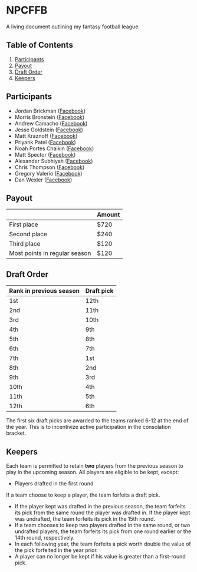 # NPCFFB

A living document outlining my fantasy football league.

## Table of Contents

1. [Participants](#participants)
1. [Payout](#payout)
1. [Draft Order](#draft-order)
1. [Keepers](#keepers)

## Participants

- Jordan Brickman ([Facebook](facebook.com/jabrickman914))
- Morris Bronstein ([Facebook](facebook.com/morris.bronstein))
- Andrew Camacho  ([Facebook](facebook.com/andrew.camacho.12))
- Jesse Goldstein ([Facebook](facebook.com/jesse.goldstein90))
- Matt Kraznoff ([Facebook](facebook.com/matthew.krasnoff))
- Priyank Patel ([Facebook](facebook.com/pripats))
- Noah Portes Chaikin ([Facebook](facebook.com/nporteschaikin))
- Matt Spector ([Facebook](facebook.com/matt.spector.3))
- Alexander Subhiyah ([Facebook](facebook.com/alexander.subhiyah))
- Chris Thompson ([Facebook](facebook.com/cjthompson26))
- Gregory Valerio ([Facebook](facebook.com/gregory.boumtjeboumtje))
- Dan Wexler ([Facebook](facebook.com/dan.wexler.56))

## Payout

| | Amount |
| --- | --- |
| First place | $720 |
| Second place | $240 |
| Third place | $120 |
| Most points in regular season | $120 |

## Draft Order

| Rank in previous season | Draft pick |
| --- | --- |
| 1st | 12th |
| 2nd | 11th |
| 3rd | 10th |
| 4th | 9th |
| 5th | 8th |
| 6th | 7th |
| 7th | 1st |
| 8th | 2nd |
| 9th | 3rd |
| 10th | 4th |
| 11th | 5th |
| 12th | 6th |

The first six draft picks are awarded to the teams ranked 6-12 at the end of the year. This is to incentivize active participation in the consolation bracket.

## Keepers

Each team is permitted to retain **two** players from the previous season to play in the upcoming season. All players are eligible to be kept, except:

- Players drafted in the first round

If a team choose to keep a player, the team forfeits a draft pick.

- If the player kept was drafted in the previous season, the team forfeits its pick from the same round the player was drafted in. If the player kept was undrafted, the team forfeits its pick in the 15th round.
- If a team chooses to keep two players drafted in the same round, or two undrafted players, the team forfeits its pick from one round earlier or the 14th round, respectively.
- In each following year, the team forfeits a pick worth double the value of the pick forfeited in the year prior.
- A player can no longer be kept if his value is greater than a first-round pick.

